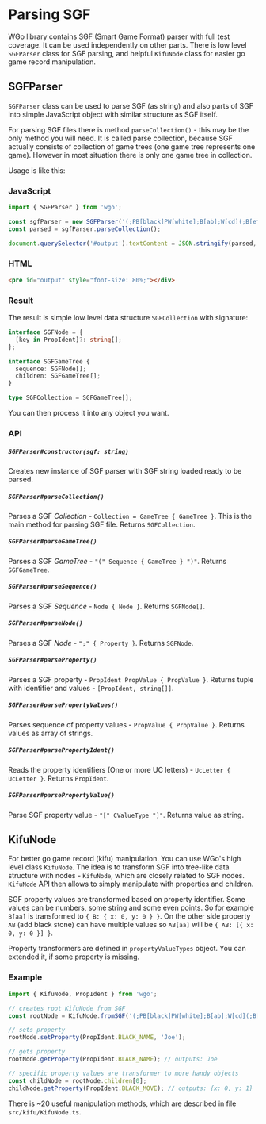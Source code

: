 # Parsing SGF

WGo library contains SGF (Smart Game Format) parser with full test coverage. It can be used independently
on other parts. There is low level `SGFParser` class for SGF parsing, and helpful `KifuNode` class for easier
go game record manipulation.

## SGFParser

`SGFParser` class can be used to parse SGF (as string) and also parts of SGF into simple JavaScript object
with similar structure as SGF itself.

For parsing SGF files there is method `parseCollection()` - this may be the only method you will need. It is
called parse collection, because SGF actually consists of collection of game trees (one game tree represents
one game). However in most situation there is only one game tree in collection.

Usage is like this:

<!-- demo:start(type=module) -->
<!-- panels:start -->
<!-- div:left-panel -->
<!-- tabs:start -->

### **JavaScript**
```js index.js
import { SGFParser } from 'wgo';

const sgfParser = new SGFParser('(;PB[black]PW[white];B[ab];W[cd](;B[ef])(;B[gh]))');
const parsed = sgfParser.parseCollection();

document.querySelector('#output').textContent = JSON.stringify(parsed, null, 2);
```

### **HTML**
```html
<pre id="output" style="font-size: 80%;"></div>
```

<!-- tabs:end -->
<!-- div:right-panel -->
<!-- tabs:start -->

### **Result**
<!-- demo:demo(height=300px) -->

<!-- tabs:end -->
<!-- panels:end -->
<!-- demo:end -->

The result is simple low level data structure `SGFCollection` with signature:

```ts
interface SGFNode = {
  [key in PropIdent]?: string[];
};

interface SGFGameTree {
  sequence: SGFNode[];
  children: SGFGameTree[];
}

type SGFCollection = SGFGameTree[];
```

You can then process it into any object you want.

### API

##### `SGFParser#constructor(sgf: string)`

Creates new instance of SGF parser with SGF string loaded ready to be parsed.

##### `SGFParser#parseCollection()`

Parses a SGF *Collection* - `Collection = GameTree { GameTree }`. This is the main method for parsing SGF file.
Returns `SGFCollection`.

##### `SGFParser#parseGameTree()`

Parses a SGF *GameTree* - `"(" Sequence { GameTree } ")"`. Returns `SGFGameTree`.

##### `SGFParser#parseSequence()`

Parses a SGF *Sequence* - `Node { Node }`. Returns `SGFNode[]`.

##### `SGFParser#parseNode()`

Parses a SGF *Node* - `";" { Property }`. Returns `SGFNode`.

##### `SGFParser#parseProperty()`

Parses a SGF property - `PropIdent PropValue { PropValue }`. Returns tuple with identifier and values - `[PropIdent, string[]]`.

##### `SGFParser#parsePropertyValues()`

Parses sequence of property values - `PropValue { PropValue }`. Returns values as array of strings.

##### `SGFParser#parsePropertyIdent()`

Reads the property identifiers (One or more UC letters) - `UcLetter { UcLetter }`. Returns `PropIdent`.

##### `SGFParser#parsePropertyValue()`

Parse SGF property value - `"[" CValueType "]"`. Returns value as string.

## KifuNode

For better go game record (kifu) manipulation. You can use WGo's high level class `KifuNode`.
The idea is to transform SGF into tree-like data structure with nodes - `KifuNode`, which are closely
related to SGF nodes. `KifuNode` API then allows to simply manipulate with properties and children.

SGF property values are transformed based on property identifier. Some values can be numbers, some string
and some even points. So for example `B[aa]` is transformed to `{ B: { x: 0, y: 0 } }`. On the other side
property `AB` (add black stone) can have multiple values so `AB[aa]` will be `{ AB: [{ x: 0, y: 0 }] }`.

Property transformers are defined in `propertyValueTypes` object. You can extended it, if some property
is missing.

### Example

```js
import { KifuNode, PropIdent } from 'wgo';

// creates root KifuNode from SGF
const rootNode = KifuNode.fromSGF('(;PB[black]PW[white];B[ab];W[cd](;B[ef])(;B[gh]))');

// sets property
rootNode.setProperty(PropIdent.BLACK_NAME, 'Joe');

// gets property
rootNode.getProperty(PropIdent.BLACK_NAME); // outputs: Joe

// specific property values are transformer to more handy objects
const childNode = rootNode.children[0];
childNode.getProperty(PropIdent.BLACK_MOVE); // outputs: {x: 0, y: 1}
```

There is ~20 useful manipulation methods, which are described in file `src/kifu/KifuNode.ts`.
